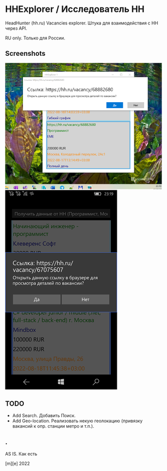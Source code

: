 # HHExplorer  / Исследователь HH

HeadHunter (hh.ru) Vacancies explorer. Штука для взаимодействия с HH через API.

RU only. Только для России.


## Screenshots
![Screenshot1](Images/shot1.png)
![Screenshot2](Images/shot2.png)

## TODO
- Add Search. Добавить Поиск.
- Add Geo-location. Реализовать некую геолокацию (привязку вакансий к опр. станции метро и т.п.).

## .

AS IS. Как есть

[m][e] 2022

